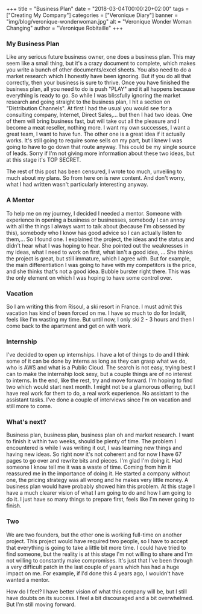 +++
title = "Business Plan"
date = "2018-03-04T00:00:20+02:00"
tags = ["Creating My Company"]
categories = ["Veronique Diary"]
banner = "img/blog/veronique-wonderwoman.jpg"
alt = "Veronique Wonder Woman Changing"
author = "Veronique Robitaille"
+++
### My Business Plan

Like any serious future business owner, one does a business plan.  This may seem like a small thing, but it's a crazy document to complete, which makes you write a bunch of other documents/excel sheets.  You also need to do a market research which I honestly have been ignoring.  But if you do all that correctly, then your business is sure to thrive.  Once you have finished the business plan, all you need to do is push "PLAY" and it all happens because everything is ready to go.  So while I was blissfully ignoring the market research and going straight to the business plan, I hit a section on "Distribution Channels".  At first I had the usual you would see for a consulting company, Internet, Direct Sales,...  but then I had two ideas.  One of them will bring business fast, but will take out all the pleasure and I become a meat reseller, nothing more.  I want my own successes, I want a great team, I want to have fun.  The other one is a great idea if it actually works.  It's still going to require some sells on my part, but I knew I was going to have to go down that route anyway.  This could be my single source of leads.  Sorry if I'm not giving more information about these two ideas, but at this stage it's TOP SECRET.  

The rest of this post has been censured, I wrote too much, unveiling to much about my plans.  So from here on is new content.  And don't worry, what I had written wasn't particularly interesting anyway.

### A Mentor

To help me on my journey, I decided I needed a mentor.  Someone with experience in opening a business or businesses, somebody I can annoy with all the things I always want to talk about (because I'm obsessed by this), somebody who I know has good advice so I can actually listen to them,...  So I found one.  I explained the project, the ideas and the status and didn't hear what I was hoping to hear.  She pointed out the weaknesses in my ideas, what I need to work on first, what isn't a good idea, ...  She thinks the project is great, but still immature, which I agree with.  But for example, the main differentiation I was going to have with my competitors is the price, and she thinks that's not a good idea.  Bubble burster right there.  This was the only element on which I was hoping to have some control over.

### Vacation

So I am writing this from Risoul, a ski resort in France.  I must admit this vacation has kind of been forced on me.  I have so much to do for Indalit, feels like I'm wasting my time.  But until now, I only ski 2 - 3 hours and then I come back to the apartment and get on with work.

### Internship

I've decided to open up internships.  I have a lot of things to do and I think some of it can be done by interns as long as they can grasp what we do, who is AWS and what is a Public Cloud.  The search is not easy, trying best I can to make the internship look sexy, but a couple things are of no interest to interns.  In the end, like the rest, try and move forward.  I'm hoping to find two which would start next month.  I might not be a glamorous offering, but I have real work for them to do, a real work experience.  No assistant to the assistant tasks.  I've done a couple of interviews since I'm on vacation and still more to come.

### What's next?

Business plan, business plan, business plan oh and market research.  I want to finish it within two weeks, should be plenty of time.  The problem I encountered is while I was writing it out, I was learning new things and having new ideas.  So right now it's not coherent and for now I have 67 pages to go over and rewrite bits and pieces.  I'm glad I'm doing it.  Had someone I know tell me it was a waste of time.  Coming from him it reassured me in the importance of doing it.  He started a company without one, the pricing strategy was all wrong and he makes very little money.  A business plan would have probably showed him this problem.  At this stage I have a much clearer vision of what I am going to do and how I am going to do it.  I just have so many things to prepare first, feels like I'm never going to finish.

### Two

We are two founders, but the other one is working full-time on another project.  This project would have required two people, so I have to accept that everything is going to take a little bit more time.  I could have tried to find someone, but the reality is at this stage I'm not willing to share and I'm not willing to constantly make compromises.  It's just that I've been through a very difficult patch in the last couple of years which has had a huge impact on me.  For example, if I'd done this 4 years ago, I wouldn't have wanted a mentor.

How do I feel?  I have better vision of what this company will be, but I still have doubts on its success.  I feel a bit discouraged and a bit overwhelmed.  But I'm still moving forward.
